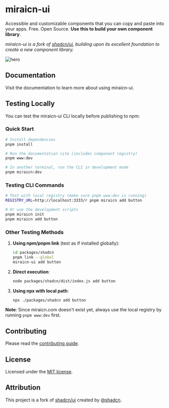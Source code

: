 # miraicn-ui

Accessible and customizable components that you can copy and paste into your apps. Free. Open Source. **Use this to build your own component library**.

*miraicn-ui is a fork of [shadcn/ui](https://github.com/shadcn/ui), building upon its excellent foundation to create a new component library.*

![hero](apps/www/public/og.jpg)

## Documentation

Visit the documentation to learn more about using miraicn-ui.

## Testing Locally

You can test the miraicn-ui CLI locally before publishing to npm:

### Quick Start

```bash
# Install dependencies
pnpm install

# Run the documentation site (includes component registry)
pnpm www:dev

# In another terminal, run the CLI in development mode
pnpm miraicn:dev
```

### Testing CLI Commands

```bash
# Test with local registry (make sure pnpm www:dev is running)
REGISTRY_URL=http://localhost:3333/r pnpm miraicn add button

# Or use the development scripts
pnpm miraicn init
pnpm miraicn add button
```

### Other Testing Methods

1. **Using npm/pnpm link** (test as if installed globally):
   ```bash
   cd packages/shadcn
   pnpm link --global
   miraicn-ui add button
   ```

2. **Direct execution**:
   ```bash
   node packages/shadcn/dist/index.js add button
   ```

3. **Using npx with local path**:
   ```bash
   npx ./packages/shadcn add button
   ```

**Note**: Since miraicn.com doesn't exist yet, always use the local registry by running `pnpm www:dev` first.

## Contributing

Please read the [contributing guide](/CONTRIBUTING.md).

## License

Licensed under the [MIT license](/LICENSE.md).

## Attribution

This project is a fork of [shadcn/ui](https://github.com/shadcn/ui) created by [@shadcn](https://twitter.com/shadcn).
